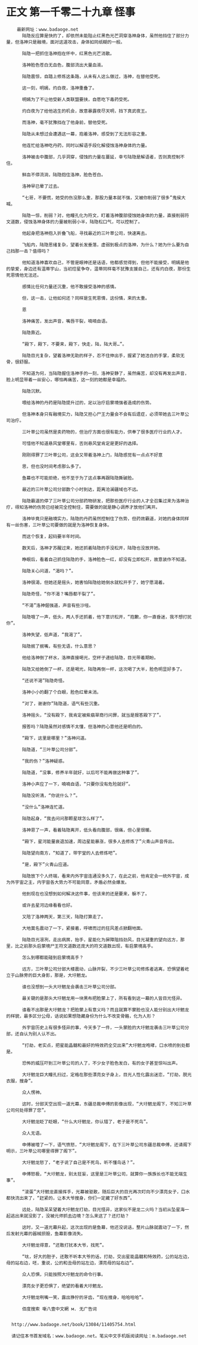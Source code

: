 # 正文 第一千零二十九章 怪事
        最新网址：www.badaoge.net
          陆隐反应算是快的了，却依然未能阻止红黑色光芒洞穿洛神身体，虽然他挡住了部分力量，但洛神只是融境，面对这道攻击，身体如同纸糊的一般。
      
          陆隐一把抓住洛神抱在怀中，红黑色光芒消散。
      
          洛神脸色苍白无血色，腹部流出大量血液。
      
          陆隐震惊，自踏上修炼这条路，从未有人这么做过，洛神，在替他受死。
      
          这一刻，明嫣，灼白夜，洛神重叠了。
      
          明嫣为了不让他受新人类联盟要挟，自愿吃下毒药受死。
      
          灼白夜为了给他逃生的机会，故意暴露夜尽天明，挡下真武夜王。
      
          而洛神，毫不犹豫挡在了他身前，替他受死。
      
          陆隐从未想过会遭遇这一幕，抱着洛神，感受到了无法形容之重。
      
          他连忙给洛神吃丹药，同时以解语手段化解侵蚀洛神身体的力量。
      
          洛神被击中腹部，几乎洞穿，侵蚀的力量在蔓延，幸亏陆隐是解语者，否则真控制不住。
      
          鲜血不停流淌，陆隐抱住洛神，脸色苍白。
      
          洛神早已晕了过去。
      
          “七哥，不要慌，她受的伤没那么重，那股力量本就不强，又被你削弱了很多”鬼侯大喊。
      
          陆隐一惊，削弱？对，他瞳孔化为符文，盯着洛神腹部侵蚀她身体的力量，直接削弱符文道数，侵蚀洛神身体的力量被削弱小半，陆隐松口气，可以控制了。
      
          他起身把洛神抱入折叠飞船，寻找最近的三叶草公司，快速离去。
      
          飞船内，陆隐思绪复杂，望着长发垂落，虚弱到极点的洛神，为什么？她为什么要为自己挡那一击？值得吗？
      
          他知道洛神喜欢自己，不管是眼神还是话语，他都感觉得到，但他不能接受，明嫣是他的挚爱，身边还有温蒂宇山，当初焢星争夺，温蒂同样毫不犹豫支援自己，还有灼白夜，那份生死恩情他无法还。
      
          感情比任何力量还沉重，他不敢接受洛神的感情。
      
          但，这一击，让他如何还？同样是生死恩情，这份情，来的太重。
      
          恩
      
          洛神痛苦，发出声音，嘴唇干裂，喃喃自语。
      
          陆隐靠近。
      
          “殿下，殿下，不要来，殿下，快走，陆，陆大哥…”。
      
          陆隐目光复杂，望着洛神无助的样子，忍不住伸出手，握紧了她洁白的手掌，柔软无骨，很舒服。
      
          不知道为何，当陆隐握住洛神手的一刻，洛神安静了，虽然痛苦，却没有再发出声音，脸上明显带着一丝安心，哪怕再痛苦，这一刻的她都是幸福的。
      
          陆隐沉默。
      
          喂给洛神的丹药是陆隐提升过的，足以治疗启蒙境强者造成的伤势。
      
          但洛神本身只有融境实力，陆隐又担心尸王力量会不会有后遗症，必须带她去三叶草公司治疗。
      
          三叶草公司虽然是卖药物的，但治疗方面也很有能力，供奉了很多医疗行业的人才。
      
          可惜他不知道悬风堂哪里有，否则悬风堂肯定是更好的选择。
      
          刚刚得罪了三叶草公司，这会又带着洛神上门，陆隐感觉有一点点不好意
      
          思，但也没时间考虑那么多了。
      
          鱼幕也不可能拒绝，他不至于为了这点事再跟陆隐撕破脸。
      
          最近的三叶草公司分部数个小时到达，距离沧澜疆域也不远。
      
          陆隐霸道的停了三叶草公司分部药物研发，把那些医疗行业的人才全召集过来为洛神治疗，得知洛神的伤势已经被完全控制住，需要做的就是静心调养才放他们离开。
      
          洛神毕竟只是融境实力，陆隐的丹药虽然控制住了伤势，但药效霸道，对她的身体同样有一丝伤害，三叶草公司要做的就是为洛神恢复身体。
      
          而这个恢复，起码要半年时间。
      
          数天后，洛神才苏醒过来，她还抓着陆隐的手没松开，陆隐也没放开她。
      
          睁眼后，看着自己抓住陆隐的手，洛神脸色一红，却没有立即松开，故意装作不知道。
      
          陆隐关心问道，“渴吗？”。
      
          洛神很渴，但她还是摇头，她害怕陆隐给她倒水就松开手了，她宁愿渴着。
      
          陆隐奇怪，“你不渴？嘴唇都干裂了”。
      
          “不渴”洛神倔强道，声音有些沙哑。
      
          陆隐哦了一声，低头，两人手还抓着，他下意识松开，“抱歉，你一直昏迷，我不想打扰你”。
      
          洛神失望，低声道，“我渴了”。
      
          陆隐抿了抿嘴，有些无语，什么意思？
      
          他给洛神倒了杯水，洛神直接喝光，空杯子递给陆隐，目光带着期盼。
      
          陆隐又给她倒了一杯，还是喝光，陆隐再倒一杯，这次喝了大半，脸色明显好多了。
      
          “还说不渴”陆隐奇怪。
      
          洛神小小的翻了个白眼，脸色红晕未消。
      
          “对了，谢谢你”陆隐道，语气有些沉重。
      
          洛神摇头，“没有殿下，我肯定被紫翡翠商行问罪，就当是报答殿下了”。
      
          报答吗？陆隐虽然对感情不太懂，但洛神的心意他还是明白的。
      
          “殿下，这里是哪里？”洛神问道。
      
          陆隐道，“三叶草公司分部”。
      
          “我的伤？”洛神疑惑。
      
          陆隐道，“没事，修养半年就好，以后可不能再做这种事了”。
      
          洛神小声应了一下，喃喃自语，“只要你没有危险就好”。
      
          陆隐没听清，“你说什么？”。
      
          “没什么”洛神连忙道。
      
          陆隐起身，“我去问问那颗星球怎么样了”。
      
          洛神恩了一声，看着陆隐离开，低头看向腹部，很痛，但心里很暖。
      
          “殿下，星河能量衰退加速，周边星能暴涨，很多人去修炼了”火青山声音传出。
      
          陆隐望向南方，“知道了，带宇堂的人去修炼吧”。
      
          “是，殿下”火青山应道。
      
          陆隐放下个人终端，看来内外宇宙连通没多久了，在此之前，他肯定会一统外宇宙，成为外宇宙之主，内宇宙各大势力不可能同意，矛盾必然会爆发。
      
          他到现在也没想到如何解决这件事，但该来的还是要来，躲不了。
      
          或许去星河边缘看看也好。
      
          又陪了洛神两天，第三天，陆隐打算走了。
      
          大地莫名震动了一下，紧接着，呼啸而过的狂风差点掀翻地面。
      
          陆隐目光凛冽，走出病房，抬手，星能化为屏障阻挡劲风，目光凝重的望向远方，那里，比之前那头启蒙境尸王符文道数还庞大的符文道数出现，有启蒙境高手。
      
          怎么到哪都能碰到启蒙境高手？
      
          远方，三叶草公司分部大楼震动，山脉开裂，不少三叶草公司修炼者逃离，恐惧望着屹立于山脉旁的巨大身影，那是，大圩魍龙。
      
          谁也没想到一头大圩魍龙会袭击三叶草公司分部。
      
          最关键的是那头大圩魍龙用一块黑布把脸蒙上了，所有看到这一幕的人皆目光怪异。
      
          谁看不出那是大圩魍龙？把脸蒙上有意义吗？而且就算不蒙脸也没人能分别出大圩魍龙的样貌，最多区分公母，话说如果想隐藏身份为什么不改变骨骼，化为人形？
      
          外宇宙历史上有很多怪异的事，今天多了一件，一头蒙脸的大圩魍龙袭击三叶草公司分部，还自认为别人认不出。
      
          “打劫，老实点，把星能晶髓和最好的特效药全交出来”大圩魍龙咆哮，口水喷的到处都是。
      
          恐怖的威压吓到三叶草公司的人了，不少女子脸色发白，有的女子甚至惊叫出声。
      
          大圩魍龙巨大瞳孔扫过，定格在那些漂亮女子身上，目光人性化露出迷恋，“打劫，脱光衣服，搜身”。
      
          众人愣神。
      
          这时，分部天空出现一道光幕，东疆总裁申傅的影像出现，“大圩魍龙阁下，不知三叶草公司何处得罪了您”。
      
          大圩魍龙眨了眨眼，“什么大圩魍龙，你认错了，老子是不死鸟”。
      
          众人无语。
      
          申傅被噎了一下，语气愤怒，“大圩魍龙阁下，在下三叶草公司东疆总裁申傅，还请阁下明示，三叶草公司哪里得罪了阁下”。
      
          大圩魍龙怒了，“老子说了自己是不死鸟，听不懂鸟话？”。
      
          申傅怒极，“大圩魍龙，别太狂妄，这里是三叶草公司，就算你一族族长也不能无端生事”。
      
          “滚蛋”大圩魍龙直接挥手，光幕被驱散，随后巨大的目光再次盯向不少漂亮女子，口水都快流出来了，“赶紧的，让本大爷搜身，你们一定藏了好东西”。
      
          远处，陆隐呆呆望着大圩魍龙打劫，目光怪异，这家伙不是龙二火吗？当初从坠星海一起逃出来就没影了，没被元师抓去边境？怎么来这了？还打劫？
      
          这时，又一道光幕升起，这次出现的是鱼幕，他还没说话，整片山脉就震动了一下，然后发射光幕的器械损毁，鱼幕影像消失。
      
          大圩魍龙得意，“还敢打扰本大爷，找死”。
      
          “呔，好大的胆子，还敢不听本大爷的话，打劫，交出星能晶髓和特效药，公的站左边，母的站右边，呸，重说，公的和丑母的站左边，漂亮母的站右边”。
      
          众人恐惧，只能按照大圩魍龙的命令行事。
      
          漂亮女子更恐惧了，绝望的看着大圩魍龙。
      
          大圩魍龙咧嘴一笑，露出狰狞的牙齿，“现在搜身，哈哈哈哈”。
      
          佰度搜索 噺八壹中文網 м. 无广告词
      
      
      http://www.badaoge.net/book/13084/11405754.html
      
      请记住本书首发域名：www.badaoge.net。笔尖中文手机版阅读网址：m.badaoge.net